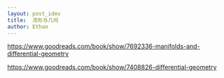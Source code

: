 ```yaml
---
layout: post_idev
title:  流形与几何
author: Ethan
---
```



https://www.goodreads.com/book/show/7692336-manifolds-and-differential-geometry

https://www.goodreads.com/book/show/7408826-differential-geometry

